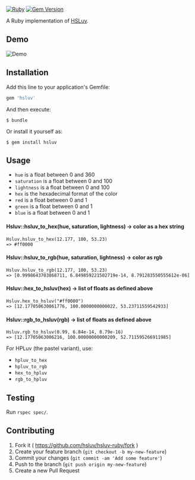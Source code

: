 [![Ruby](https://github.com/hsluv/hsluv-ruby/actions/workflows/ruby.yml/badge.svg)](https://github.com/hsluv/hsluv-ruby/actions/workflows/ruby.yml)
[![Gem Version](https://img.shields.io/gem/v/hsluv.svg)](https://rubygems.org/gems/hsluv)

A Ruby implementation of [HSLuv](https://www.hsluv.org).

## Demo

![Demo](http://i.imgur.com/GTsNT8u.gif)

## Installation

Add this line to your application's Gemfile:

```ruby
gem 'hsluv'
```

And then execute:

    $ bundle

Or install it yourself as:

    $ gem install hsluv

## Usage

- `hue` is a float between 0 and 360
- `saturation` is a float between 0 and 100
- `lightness` is a float between 0 and 100
- `hex` is the hexadecimal format of the color
- `red` is a float between 0 and 1
- `green` is a float between 0 and 1
- `blue` is a float between 0 and 1

#### Hsluv::hsluv_to_hex(hue, saturation, lightness) -> color as a hex string

```
Hsluv.hsluv_to_hex(12.177, 100, 53.23)
=> #ff0000
```

#### Hsluv::hsluv_to_rgb(hue, saturation, lightness) -> color as rgb

```
Hsluv.hsluv_to_rgb(12.177, 100, 53.23)
=> [0.9998643703868711, 6.849859221502719e-14, 8.791283550555612e-06]
```

#### Hsluv::hex_to_hsluv(hex) -> list of floats as defined above

```
Hsluv.hex_to_hsluv("#ff0000")
=> [12.177050630061776, 100.0000000000022, 53.23711559542933]
```

#### Hsluv::rgb_to_hsluv(rgb) -> list of floats as defined above

```
Hsluv.rgb_to_hsluv(0.99, 6.84e-14, 8.79e-16)
=> [12.17705063006216, 100.00000000000209, 52.711595266911985]
```

For HPLuv (the pastel variant), use:

- `hpluv_to_hex`
- `hpluv_to_rgb`
- `hex_to_hpluv`
- `rgb_to_hpluv`

## Testing

Run `rspec spec/`.

## Contributing

1. Fork it ( https://github.com/hsluv/hsluv-ruby/fork )
2. Create your feature branch (`git checkout -b my-new-feature`)
3. Commit your changes (`git commit -am 'Add some feature'`)
4. Push to the branch (`git push origin my-new-feature`)
5. Create a new Pull Request
